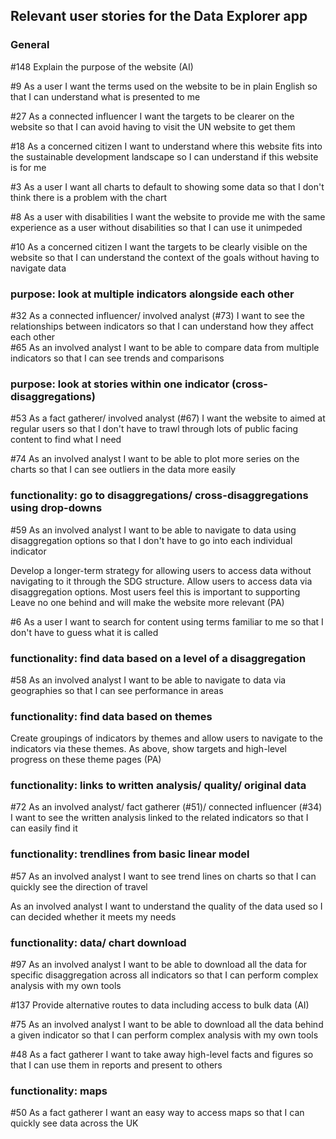 ## Relevant user stories for the Data Explorer app ##

### General ###
#148 Explain the purpose of the website (AI)  
  
#9 As a user I want the terms used on the website to be in plain English so that I can understand what is presented to me  
  
#27 As a connected influencer I want the targets to be clearer on the website so that I can avoid having to visit the UN website to get them  
  
#18 As a concerned citizen I want to understand where this website fits into the sustainable development landscape so I can understand if this website is for me  
  
#3 As a user I want all charts to default to showing some data so that I don't think there is a problem with the chart  
  
#8 As a user with disabilities I want the website to provide me with the same experience as a user without disabilities so that I can use it unimpeded  
  
#10 As a concerned citizen I want the targets to be clearly visible on the website so that I can understand the context of the goals without having to navigate data  

### purpose: look at multiple indicators alongside each other ###
#32 As a connected influencer/ involved analyst (#73) I want to see the relationships between indicators so that I can understand how they affect each other  
#65 As an involved analyst I want to be able to compare data from multiple indicators so that I can see trends and comparisons  
    
### purpose: look at stories within one indicator (cross-disaggregations) ###
#53 As a fact gatherer/ involved analyst (#67) I want the website to aimed at regular users so that I don't have to trawl through lots of public facing content to find what I need
  
#74 As an involved analyst I want to be able to plot more series on the charts so that I can see outliers in the data more easily  
  
### functionality: go to disaggregations/ cross-disaggregations using drop-downs ###
#59 As an involved analyst I want to be able to navigate to data using disaggregation options so that I don't have to go into each individual indicator  
  
Develop a longer-term strategy for allowing users to access data without navigating to it through the SDG structure. Allow users to access data via disaggregation options. Most users feel this is important to supporting Leave no one behind and will make the website more relevant (PA)  
  
#6 As a user I want to search for content using terms familiar to me so that I don't have to guess what it is called  
  
### functionality: find data based on a level of a disaggregation ###
#58 As an involved analyst I want to be able to navigate to data via geographies so that I can see performance in areas  
  
### functionality: find data based on themes ###
Create groupings of indicators by themes and allow users to navigate to the indicators via these themes. As above, show targets and high-level progress on these theme pages (PA)  
  
### functionality: links to written analysis/ quality/ original data ###
#72 As an involved analyst/ fact gatherer (#51)/ connected influencer (#34) I want to see the written analysis linked to the related indicators so that I can easily find it  
  
### functionality: trendlines from basic linear model ###  
#57 As an involved analyst I want to see trend lines on charts so that I can quickly see the direction of travel  
  
As an involved analyst I want to understand the quality of the data used so I can decided whether it meets my needs  
  
### functionality: data/ chart download ###
#97 As an involved analyst I want to be able to download all the data for specific disaggregation across all indicators so that I can perform complex analysis with my own tools  

#137 Provide alternative routes to data including access to bulk data (AI)  
  
#75 As an involved analyst I want to be able to download all the data behind a given indicator so that I can perform complex analysis with my own tools  
  
#48 As a fact gatherer I want to take away high-level facts and figures so that I can use them in reports and present to others  
  

### functionality: maps ###
#50 As a fact gatherer I want an easy way to access maps so that I can quickly see data across the UK  
  




  





